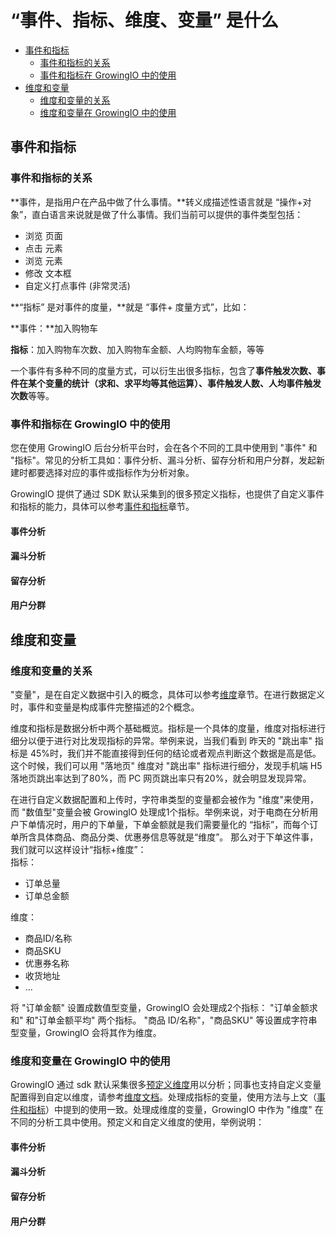 # “事件、指标、维度、变量” 是什么

* [事件和指标](shi-jian-zhi-biao-wei-du-bian-liang-shi-shen-me.md#shi-jian-he-zhi-biao)
  * [事件和指标的关系](shi-jian-zhi-biao-wei-du-bian-liang-shi-shen-me.md#shi-jian-he-zhi-biao-de-guan-xi)
  * [事件和指标在 GrowingIO 中的使用](shi-jian-zhi-biao-wei-du-bian-liang-shi-shen-me.md#shi-jian-he-zhi-biao-zai-growingio-zhong-de-shi-yong)
* [维度和变量](shi-jian-zhi-biao-wei-du-bian-liang-shi-shen-me.md#wei-du-he-bian-liang)
  * [维度和变量的关系](shi-jian-zhi-biao-wei-du-bian-liang-shi-shen-me.md#wei-du-he-bian-liang-de-guan-xi)
  * [维度和变量在 GrowingIO 中的使用](shi-jian-zhi-biao-wei-du-bian-liang-shi-shen-me.md#wei-du-he-bian-liang-zai-growingio-zhong-de-shi-yong)

## 事件和指标

### 事件和指标的关系

**事件，是指用户在产品中做了什么事情。**转义成描述性语言就是 “操作+对象”，直白语言来说就是做了什么事情。我们当前可以提供的事件类型包括：

* 浏览 页面
* 点击 元素
* 浏览 元素
* 修改 文本框
* 自定义打点事件 \(非常灵活\)

**“指标” 是对事件的度量，**就是 “事件+ 度量方式”，比如：

**事件：**加入购物车

**指标**：加入购物车次数、加入购物车金额、人均购物车金额，等等

一个事件有多种不同的度量方式，可以衍生出很多指标，包含了**事件触发次数、事件在某个变量的统计（求和、求平均等其他运算）、事件触发人数、人均事件触发次数**等等。  


### 事件和指标在 GrowingIO 中的使用

您在使用 GrowingIO 后台分析平台时，会在各个不同的工具中使用到 "事件" 和 "指标"。常见的分析工具如：事件分析、漏斗分析、留存分析和用户分群，发起新建时都要选择对应的事件或指标作为分析对象。

GrowingIO 提供了通过 SDK 默认采集到的很多预定义指标，也提供了自定义事件和指标的能力，具体可以参考[事件和指标]()章节。

#### 事件分析

#### 漏斗分析

#### 留存分析

#### 用户分群

## 维度和变量

### 维度和变量的关系

"变量"，是在自定义数据中引入的概念，具体可以参考[维度](predefined/predefined-dimensions.md#zi-ding-yi-da-dian-wei-du-bian-liang)章节。在进行数据定义时，事件和变量是构成事件完整描述的2个概念。

维度和指标是数据分析中两个基础概览。指标是一个具体的度量，维度对指标进行细分以便于进行对比发现指标的异常。举例来说，当我们看到 昨天的 "跳出率" 指标是 45%时，我们并不能直接得到任何的结论或者观点判断这个数据是高是低。这个时候，我们可以用 "落地页" 维度对  "跳出率" 指标进行细分，发现手机端 H5 落地页跳出率达到了80%，而 PC 网页跳出率只有20%，就会明显发现异常。

在进行自定义数据配置和上传时，字符串类型的变量都会被作为 "维度"来使用，而 "数值型"变量会被 GrowingIO 处理成1个指标。举例来说，对于电商在分析用户下单情况时，用户的下单量，下单金额就是我们需要量化的 “指标”，而每个订单所含具体商品、商品分类、优惠券信息等就是“维度”。 那么对于下单这件事，我们就可以这样设计“指标+维度”：  
指标：

* 订单总量
* 订单总金额

维度：

* 商品ID/名称
* 商品SKU
* 优惠券名称
* 收货地址
* ...

将 "订单金额" 设置成数值型变量，GrowingIO 会处理成2个指标： "订单金额求和" 和"订单金额平均" 两个指标。 "商品 ID/名称"，"商品SKU" 等设置成字符串型变量，GrowingIO 会将其作为维度。

### 维度和变量在 GrowingIO 中的使用

GrowingIO 通过 sdk 默认采集很多[预定义维度](predefined/predefined-dimensions.md#yu-ding-yi-wei-du)用以分析；同事也支持自定义变量配置得到自定以维度，请参考[维度文档](predefined/predefined-dimensions.md#zi-ding-yi-da-dian-wei-du-bian-liang)。处理成指标的变量，使用方法与上文（[事件和指标](shi-jian-zhi-biao-wei-du-bian-liang-shi-shen-me.md#shi-jian-he-zhi-biao)）中提到的使用一致。处理成维度的变量，GrowingIO 中作为 "维度" 在不同的分析工具中使用。预定义和自定义维度的使用，举例说明： 

#### 事件分析



#### 漏斗分析

#### 留存分析

#### 用户分群



